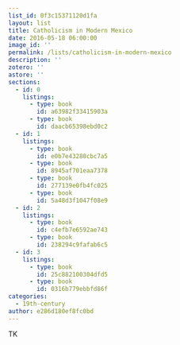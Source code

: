 ```yaml
---
list_id: 0f3c15371120d1fa
layout: list
title: Catholicism in Modern Mexico
date: 2016-05-18 06:00:00
image_id: ''
permalink: /lists/catholicism-in-modern-mexico
description: ''
zotero: ''
astore: ''
sections: 
  - id: 0
    listings:
      - type: book
        id: a63982f33415903a
      - type: book
        id: daacb65398ebd0c2
  - id: 1
    listings:
      - type: book
        id: e0b7e43280cbc7a5
      - type: book
        id: 8945af701eaa7378
      - type: book
        id: 277139e0fb4fc025
      - type: book
        id: 5a48d3f1047f08e9
  - id: 2
    listings:
      - type: book
        id: c4efb7e6592ae743
      - type: book
        id: 238294c9fafab6c5
  - id: 3
    listings:
      - type: book
        id: 25c882100304dfd5
      - type: book
        id: 0316b779ebbfd86f
categories:
  - 19th-century
author: e286d180ef8fc0bd
---
```

TK